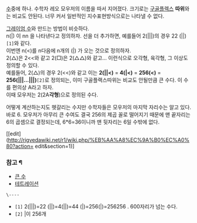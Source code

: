 [수](%EC%88%98.md)중에 하나. 수학자 레오 모우저의 이름을 따서 지어졌다. 크기로는
[구골플렉스](%EA%B5%AC%EA%B3%A8%ED%94%8C%EB%A0%89%EC%8A%A4.md) **따위**와는 비교도 안된다.
너무 커서 일반적인 지수표현방식으로는 나타낼 수 없다.

[그레이엄 수](%EA%B7%B8%EB%A0%88%EC%9D%B4%EC%97%84%20%EC%88%98.md)와 만드는 방법이
비슷하다.  
n(|) 이 nn 을 나타낸다고 정의하자. 선을 더 추가하면, 예를들어 2(|||)의 경우 22 (||) `[1]`와 같다.  
이번엔 n(<)를 n다음에 n개의 (|) 가 오는 것으로 정의하자.  
2(△)은 2<<와 같고 2(□)은 2(△△)와 같고... 이런식으로 오각형, 육각형, 그 이상도 정의할 수 있다.  
예를들어, 2(△)의 경우 2(<<)와 같고 이는 **2(||<)** = **4(|<)** = **256(<)** =
**256(|||...|||)**`[2]`로 정의되는, 이미 구골플랙스따위는 비교도 안될만큼 큰 수다. 이 수를 편의상 A라고 하자.  
이때 모우저는 2(2A**각형**)으로 정의된 수다.

어떻게 계산하는지도 헷갈리는 수지만 수학자들은 모우저의 마지막 자리수는 알고 있다. 바로 6. 모우저가 아무리 큰 수여도 결국 256의 제곱
꼴로 떨어지기 때문에 맨 끝자리는 6의 곱셈으로 결정되는데, 6*6=36이니까 맨 뒷자리는 6일 수밖에 없다.

[[edit](http://rigvedawiki.net/r1/wiki.php/%EB%AA%A8%EC%9A%B0%EC%A0%80?action=
edit&section=1)]

### 참고 ¶

  * [큰 수](%ED%81%B0%20%EC%88%98.md)
  * [테트레이션](%ED%85%8C%ED%8A%B8%EB%A0%88%EC%9D%B4%EC%85%98.md)  

`\----`

  * `[1]` 2(|||)=22 (||)=4(||)=44 (|)=256(|)=256256 . 600자리가 넘는 수다.
  * `[2]` |이 256개

